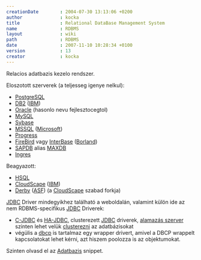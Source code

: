```yaml
---
creationDate        : 2004-07-30 13:13:06 +0200 
author              : kocka 
title               : Relational DataBase Management System 
name                : RDBMS 
layout              : wiki 
path                : RDBMS 
date                : 2007-11-10 10:28:34 +0100 
version             : 13 
creator             : kocka 
---
```

Relacios adatbazis kezelo rendszer.

Eloszotott szerverek (a teljesseg igenye nelkul):

*   [PostgreSQL](PostgreSQL.html)
*   [DB2](DB2.html) ([IBM](IBM.html))
*   [Oracle](Oracle.html) (hasonlo nevu fejlesztocegtol)
*   [MySQL](MySQL.html)
*   [Sybase](Sybase.html)
*   [MSSQL](MSSQL.html) ([Microsoft](Microsoft.html))
*   [Progress](Progress.html)
*   [FireBird](FireBird.html) vagy [InterBase](Missing.html) ([Borland](borland.html))
*   [SAPDB](SAPDB.html) alias [MAXDB](MAXDB.html)
*   [Ingres](Missing.html)

Beagyazott:

*   [HSQL](HSQL.html)
*   [CloudScape](CloudScape.html) ([IBM](IBM.html))
*   [Derby](Derby.html) ([ASF](ASF.html)) (a [CloudScape](CloudScape.html) szabad forkja)

[JDBC](JDBC.html) Driver mindegyikhez található a weboldalán, valamint külön ide az nem RDBMS-specifikus [JDBC](JDBC.html) Driverek:

*   [C-JDBC](C-JDBC.html) és [HA-JDBC](Missing.html), clusterezett [JDBC](JDBC.html) driverek, [alamazás szerver](Alkalmazas%20Szerver.html) szinten lehet velük [clusterezni](cluster.html) az adatbázisokat
*   végülis a [dbcp](DBCP.html) is tartalmaz egy wrapper drivert, amivel a DBCP wrappelt kapcsolatokat lehet kérni, azt hiszem poolozza is az objektumokat.


Szinten olvasd el az [Adatbazis](Adatbazis.html) snippet.
